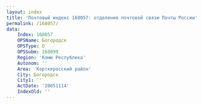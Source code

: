 ```yaml
---
layout: index
title: 'Почтовый индекс 168057: отделение почтовой связи Почты России'
permalink: /168057/
data:
    Index: 168057
    OPSName: Богородск
    OPSType: О
    OPSSubm: 168099
    Region: 'Коми Республика'
    Autonom: ''
    Area: 'Корткеросский район'
    City: Богородск
    City1: ''
    ActDate: '20051114'
    IndexOld: ''
---
```

